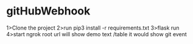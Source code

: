 # gitHubWebhook
1>Clone the project 
2>run pip3 install -r requirements.txt
3>flask run
4>start ngrok 
root url will show demo text
/table it would show git event
